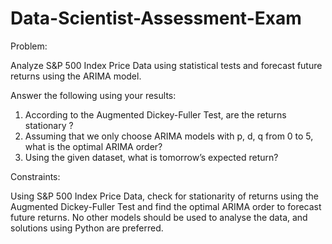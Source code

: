 # Data-Scientist-Assessment-Exam
Problem:

Analyze S&P 500 Index Price Data using statistical tests and forecast future returns using the ARIMA model.

Answer the following using your results:

1. According to the Augmented Dickey-Fuller Test, are the returns stationary ?
2. Assuming that we only choose ARIMA models with p, d, q from 0 to 5, what is the optimal ARIMA order?
3. Using the given dataset, what is tomorrow’s expected return?

Constraints:

Using S&P 500 Index Price Data, check for stationarity of returns using the Augmented Dickey-Fuller Test and find the optimal ARIMA order to forecast future returns. No other models should be used to analyse the data, and solutions using Python are preferred.
